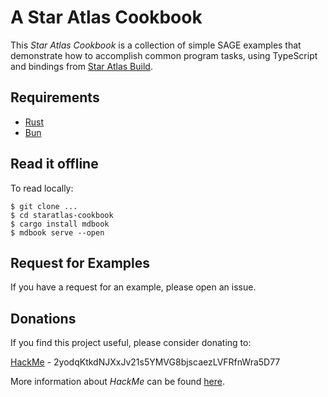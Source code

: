 # A Star Atlas Cookbook

This _Star Atlas Cookbook_ is a collection of simple SAGE examples that demonstrate
how to accomplish common program tasks, using TypeScript and bindings from
[Star Atlas Build](https://build.staratlas.com/).

## Requirements

* [Rust](https://rustup.rs/)
* [Bun](https://bun.sh/)

## Read it offline

To read locally:

```
$ git clone ...
$ cd staratlas-cookbook
$ cargo install mdbook
$ mdbook serve --open
```

## Request for Examples

If you have a request for an example, please open an issue.

## Donations

If you find this project useful, please consider donating to:

[HackMe](https://solscan.io/account/2yodqKtkdNJXxJv21s5YMVG8bjscaezLVFRfnWra5D77) - 2yodqKtkdNJXxJv21s5YMVG8bjscaezLVFRfnWra5D77

More information about _HackMe_ can be found [here](https://github.com/ttdonovan/staratlas-rs/blob/main/utils/wallet-rs/README.md).
